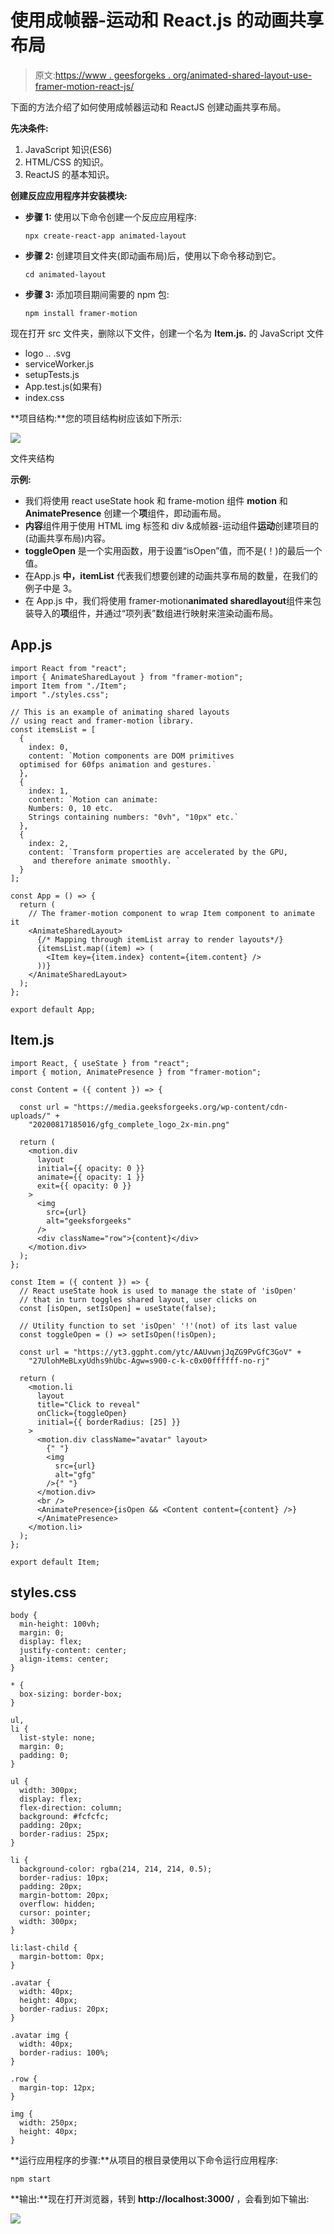 # 使用成帧器-运动和 React.js 的动画共享布局

> 原文:[https://www . geesforgeks . org/animated-shared-layout-use-framer-motion-react-js/](https://www.geeksforgeeks.org/animated-shared-layout-using-framer-motion-and-react-js/)

下面的方法介绍了如何使用成帧器运动和 ReactJS 创建动画共享布局。

**先决条件:**

1.  JavaScript 知识(ES6)
2.  HTML/CSS 的知识。
3.  ReactJS 的基本知识。

**创建反应应用程序并安装模块:**

*   **步骤 1:** 使用以下命令创建一个反应应用程序:

    ```
    npx create-react-app animated-layout
    ```

*   **步骤 2:** 创建项目文件夹(即动画布局)后，使用以下命令移动到它。

    ```
    cd animated-layout
    ```

*   **步骤 3:** 添加项目期间需要的 npm 包:

    ```
    npm install framer-motion
    ```

现在打开 src 文件夹，删除以下文件，创建一个名为 **Item.js.** 的 JavaScript 文件

*   logo .. .svg
*   serviceWorker.js
*   setupTests.js
*   App.test.js(如果有)
*   index.css

**项目结构:**您的项目结构树应该如下所示:

![](img/fd93fd72007937687433cbfeb9046b18.png)

文件夹结构

**示例:**

*   我们将使用 react useState hook 和 frame-motion 组件 **motion** 和 **AnimatePresence** 创建一个**项**组件，即动画布局。
*   **内容**组件用于使用 HTML img 标签和 div &成帧器-运动组件**运动**创建项目的(动画共享布局)内容。
*   **toggleOpen** 是一个实用函数，用于设置“isOpen”值，而不是(！)的最后一个值。
*   在App.js **中，itemList** 代表我们想要创建的动画共享布局的数量，在我们的例子中是 3。
*   在 App.js 中，我们将使用 framer-motion**animated sharedlayout**组件来包装导入的**项**组件，并通过“项列表”数组进行映射来渲染动画布局。

## App.js

```
import React from "react";
import { AnimateSharedLayout } from "framer-motion";
import Item from "./Item";
import "./styles.css";

// This is an example of animating shared layouts 
// using react and framer-motion library.
const itemsList = [
  {
    index: 0,
    content: `Motion components are DOM primitives 
  optimised for 60fps animation and gestures.`
  },
  {
    index: 1,
    content: `Motion can animate:
    Numbers: 0, 10 etc.
    Strings containing numbers: "0vh", "10px" etc.`
  },
  {
    index: 2,
    content: `Transform properties are accelerated by the GPU,
     and therefore animate smoothly. `
  }
];

const App = () => {
  return (
    // The framer-motion component to wrap Item component to animate it 
    <AnimateSharedLayout>
      {/* Mapping through itemList array to render layouts*/}
      {itemsList.map((item) => (
        <Item key={item.index} content={item.content} />
      ))}
    </AnimateSharedLayout>
  );
};

export default App;
```

## Item.js

```
import React, { useState } from "react";
import { motion, AnimatePresence } from "framer-motion";

const Content = ({ content }) => {

  const url = "https://media.geeksforgeeks.org/wp-content/cdn-uploads/" +
    "20200817185016/gfg_complete_logo_2x-min.png"

  return (
    <motion.div
      layout
      initial={{ opacity: 0 }}
      animate={{ opacity: 1 }}
      exit={{ opacity: 0 }}
    >
      <img
        src={url}
        alt="geeksforgeeks"
      />
      <div className="row">{content}</div>
    </motion.div>
  );
};

const Item = ({ content }) => {
  // React useState hook is used to manage the state of 'isOpen'
  // that in turn toggles shared layout, user clicks on
  const [isOpen, setIsOpen] = useState(false);

  // Utility function to set 'isOpen' '!'(not) of its last value
  const toggleOpen = () => setIsOpen(!isOpen);

  const url = "https://yt3.ggpht.com/ytc/AAUvwnjJqZG9PvGfC3GoV" +
    "27UlohMeBLxyUdhs9hUbc-Agw=s900-c-k-c0x00ffffff-no-rj"

  return (
    <motion.li
      layout
      title="Click to reveal"
      onClick={toggleOpen}
      initial={{ borderRadius: [25] }}
    >
      <motion.div className="avatar" layout>
        {" "}
        <img
          src={url}
          alt="gfg"
        />{" "}
      </motion.div>
      <br />
      <AnimatePresence>{isOpen && <Content content={content} />}
      </AnimatePresence>
    </motion.li>
  );
};

export default Item;
```

## styles.css

```
body {
  min-height: 100vh;
  margin: 0;
  display: flex;
  justify-content: center;
  align-items: center;
}

* {
  box-sizing: border-box;
}

ul,
li {
  list-style: none;
  margin: 0;
  padding: 0;
}

ul {
  width: 300px;
  display: flex;
  flex-direction: column;
  background: #fcfcfc;
  padding: 20px;
  border-radius: 25px;
}

li {
  background-color: rgba(214, 214, 214, 0.5);
  border-radius: 10px;
  padding: 20px;
  margin-bottom: 20px;
  overflow: hidden;
  cursor: pointer;
  width: 300px;
}

li:last-child {
  margin-bottom: 0px;
}

.avatar {
  width: 40px;
  height: 40px;
  border-radius: 20px;
}

.avatar img {
  width: 40px;
  border-radius: 100%;
}

.row {
  margin-top: 12px;
}

img {
  width: 250px;
  height: 40px;
}
```

**运行应用程序的步骤:**从项目的根目录使用以下命令运行应用程序:

```
npm start
```

**输出:**现在打开浏览器，转到 **http://localhost:3000/** ，会看到如下输出:

![](img/ee0b504c8fa070b32d048c2401eb7f1c.png)
